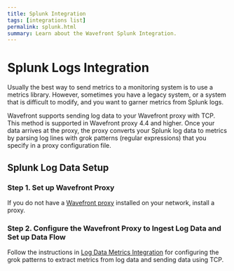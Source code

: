 ```yaml
---
title: Splunk Integration
tags: [integrations list]
permalink: splunk.html
summary: Learn about the Wavefront Splunk Integration.
---
```

# Splunk Logs Integration

Usually the best way to send metrics to a monitoring system is to use a metrics library. However, sometimes you have a legacy system, or a system that is difficult to modify, and you want to garner metrics from Splunk logs. 

Wavefront supports sending log data to your Wavefront proxy with TCP. This method is supported in Wavefront proxy 4.4 and higher. Once your data arrives at the proxy, the proxy converts your Splunk log data to metrics by parsing log lines with grok patterns (regular expressions) that you specify in a proxy configuration file.



## Splunk Log Data Setup



### Step 1. Set up Wavefront Proxy

If you do not have a [Wavefront proxy](https://docs.wavefront.com/proxies.html) installed on your network, install a proxy.


### Step 2. Configure the Wavefront Proxy to Ingest Log Data and Set up Data Flow

Follow the instructions in [Log Data Metrics Integration](https://docs.wavefront.com/integrations_log_data.html) for configuring the grok patterns to extract metrics from log data and sending data using TCP.

